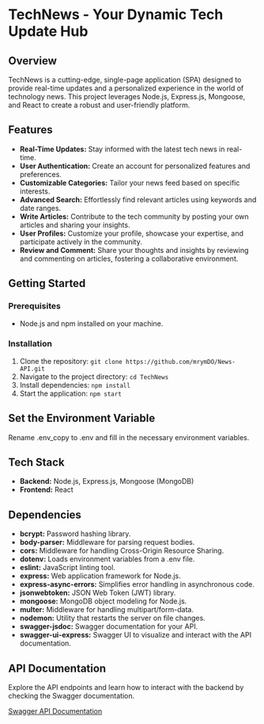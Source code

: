 # TechNews - Your Dynamic Tech Update Hub 

## Overview

TechNews is a cutting-edge, single-page application (SPA) designed to provide real-time updates and a personalized experience in the world of technology news. This project leverages Node.js, Express.js, Mongoose, and React to create a robust and user-friendly platform.

## Features

- **Real-Time Updates:** Stay informed with the latest tech news in real-time.
- **User Authentication:** Create an account for personalized features and preferences.
- **Customizable Categories:** Tailor your news feed based on specific interests.
- **Advanced Search:** Effortlessly find relevant articles using keywords and date ranges.
- **Write Articles:** Contribute to the tech community by posting your own articles and sharing your insights.
- **User Profiles:** Customize your profile, showcase your expertise, and participate actively in the community.
- **Review and Comment:** Share your thoughts and insights by reviewing and commenting on articles, fostering a collaborative environment.

## Getting Started

### Prerequisites

- Node.js and npm installed on your machine.

### Installation

1. Clone the repository: `git clone https://github.com/mrymDO/News-API.git`
2. Navigate to the project directory: `cd TechNews`
3. Install dependencies: `npm install`
4. Start the application: `npm start`

##  Set the Environment Variable
Rename .env_copy to .env and fill in the necessary environment variables.

## Tech Stack

- **Backend:** Node.js, Express.js, Mongoose (MongoDB)
- **Frontend:** React

## Dependencies

- **bcrypt:** Password hashing library.
- **body-parser:** Middleware for parsing request bodies.
- **cors:** Middleware for handling Cross-Origin Resource Sharing.
- **dotenv:** Loads environment variables from a .env file.
- **eslint:** JavaScript linting tool.
- **express:** Web application framework for Node.js.
- **express-async-errors:** Simplifies error handling in asynchronous code.
- **jsonwebtoken:** JSON Web Token (JWT) library.
- **mongoose:** MongoDB object modeling for Node.js.
- **multer:** Middleware for handling multipart/form-data.
- **nodemon:** Utility that restarts the server on file changes.
- **swagger-jsdoc:** Swagger documentation for your API.
- **swagger-ui-express:** Swagger UI to visualize and interact with the API documentation.

## API Documentation

Explore the API endpoints and learn how to interact with the backend by checking the Swagger documentation.

[Swagger API Documentation](http://localhost:5000/api-docs)


